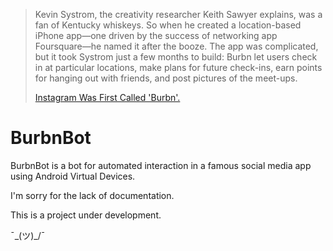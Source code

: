 > Kevin Systrom, the creativity researcher Keith Sawyer explains, was a
> fan of Kentucky whiskeys. So when he created a location-based iPhone
> app—one driven by the success of networking app Foursquare—he named it
> after the booze. The app was complicated, but it took Systrom just a
> few months to build: Burbn let users check in at particular locations,
> make plans for future check-ins, earn points for hanging out with
> friends, and post pictures of the meet-ups.
> 
> [Instagram Was First Called 'Burbn'.](https://www.theatlantic.com/technology/archive/2014/07/instagram-used-to-be-called-brbn/373815/)

# BurbnBot
BurbnBot is a bot for automated interaction in a famous social media app using Android Virtual Devices.

I'm sorry for the lack of documentation.

This is a project under development.

 ¯\_(ツ)_/¯
